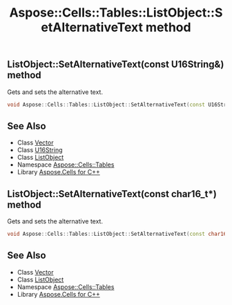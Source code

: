 ﻿---
title: Aspose::Cells::Tables::ListObject::SetAlternativeText method
linktitle: SetAlternativeText
second_title: Aspose.Cells for C++ API Reference
description: 'Aspose::Cells::Tables::ListObject::SetAlternativeText method. Gets and sets the alternative text in C++.'
type: docs
weight: 4400
url: /cpp/aspose.cells.tables/listobject/setalternativetext/
---
## ListObject::SetAlternativeText(const U16String\&) method


Gets and sets the alternative text.

```cpp
void Aspose::Cells::Tables::ListObject::SetAlternativeText(const U16String &value)
```

## See Also

* Class [Vector](../../../aspose.cells/vector/)
* Class [U16String](../../../aspose.cells/u16string/)
* Class [ListObject](../)
* Namespace [Aspose::Cells::Tables](../../)
* Library [Aspose.Cells for C++](../../../)
## ListObject::SetAlternativeText(const char16_t*) method


Gets and sets the alternative text.

```cpp
void Aspose::Cells::Tables::ListObject::SetAlternativeText(const char16_t *value)
```

## See Also

* Class [Vector](../../../aspose.cells/vector/)
* Class [ListObject](../)
* Namespace [Aspose::Cells::Tables](../../)
* Library [Aspose.Cells for C++](../../../)
